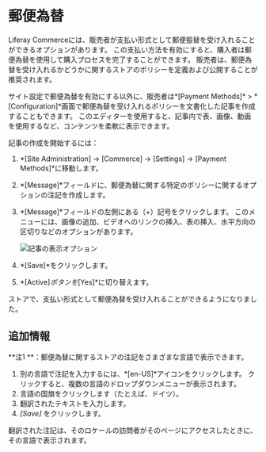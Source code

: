 # 郵便為替

Liferay Commerceには、販売者が支払い形式として郵便振替を受け入れることができるオプションがあります。 この支払い方法を有効にすると、購入者は郵便為替を使用して購入プロセスを完了することができます。 販売者は、郵便為替を受け入れるかどうかに関するストアのポリシーを定義および公開することが推奨されます。

サイト設定で郵便為替を有効にする以外に、販売者は*[Payment Methods]* \> *[Configuration]*画面で郵便為替を受け入れるポリシーを文書化した記事を作成することもできます。 このエディターを使用すると、記事内で表、画像、動画を使用するなど、コンテンツを柔軟に表示できます。

記事の作成を開始するには：

1.  *[Site Administration] → [Commerce] → [Settings] → [Payment Methods]*に移動します。

2.  *[Message]*フィールドに、郵便為替に関する特定のポリシーに関するオプションの注記を作成します。

3.  *[Message]*フィールドの左側にある（+）記号をクリックします。 このメニューには、画像の追加、ビデオへのリンクの挿入、表の挿入、水平方向の区切りなどのオプションがあります。

    ![記事の表示オプション](./money-orders/images/01.png)

4.  *[Save]*をクリックします。

5.  *[Active]*ボタンを*[Yes]*に切り替えます。

ストアで、支払い形式として郵便為替を受け入れることができるようになりました。

## 追加情報

**注1 **：郵便為替に関するストアの注記をさまざまな言語で表示できます。

1.  別の言語で注記を入力するには、*[en-US]*アイコンをクリックします。 クリックすると、複数の言語のドロップダウンメニューが表示されます。
2.  言語の国旗をクリックします（たとえば、ドイツ）。
3.  翻訳されたテキストを入力します。
4.  *[Save]* をクリックします。

翻訳された注記は、そのロケールの訪問者がそのページにアクセスしたときに、その言語で表示されます。
